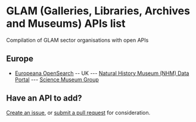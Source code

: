 # GLAM (Galleries, Libraries, Archives and Museums) APIs list

Compilation of GLAM sector organisations with open APIs

## Europe

- [Europeana OpenSearch](https://pro.europeana.eu/resources/apis)
-- UK
--- [Natural History Museum (NHM) Data Portal](http://data.nhm.ac.uk/)
--- [Science Museum Group ](https://group.sciencemuseum.org.uk/about-us/collection/using-our-collection-api/)

## Have an API to add?
[Create an issue](https://github.com/calumryan/glam-apis-list/issues), or [submit a pull request](https://github.com/calumryan/glam-apis-list/pulls) for consideration.
